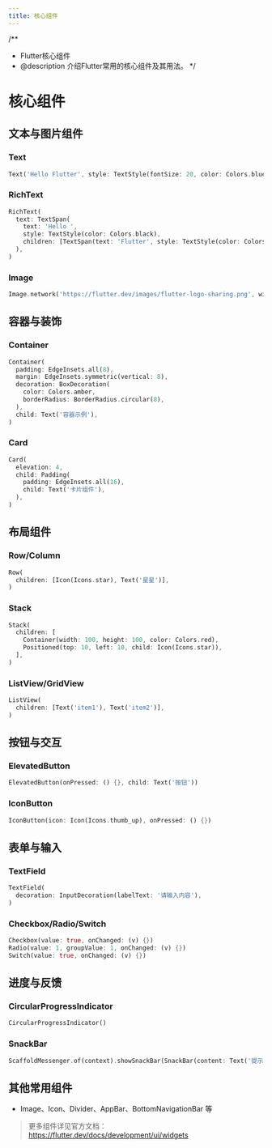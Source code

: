 ```yaml
---
title: 核心组件
---
```


/**
 * Flutter核心组件
 * @description 介绍Flutter常用的核心组件及其用法。
 */

# 核心组件

## 文本与图片组件
### Text
```dart
Text('Hello Flutter', style: TextStyle(fontSize: 20, color: Colors.blue));
```
### RichText
```dart
RichText(
  text: TextSpan(
    text: 'Hello ',
    style: TextStyle(color: Colors.black),
    children: [TextSpan(text: 'Flutter', style: TextStyle(color: Colors.blue))],
  ),
)
```
### Image
```dart
Image.network('https://flutter.dev/images/flutter-logo-sharing.png', width: 100);
```

## 容器与装饰
### Container
```dart
Container(
  padding: EdgeInsets.all(8),
  margin: EdgeInsets.symmetric(vertical: 8),
  decoration: BoxDecoration(
    color: Colors.amber,
    borderRadius: BorderRadius.circular(8),
  ),
  child: Text('容器示例'),
)
```
### Card
```dart
Card(
  elevation: 4,
  child: Padding(
    padding: EdgeInsets.all(16),
    child: Text('卡片组件'),
  ),
)
```

## 布局组件
### Row/Column
```dart
Row(
  children: [Icon(Icons.star), Text('星星')],
)
```
### Stack
```dart
Stack(
  children: [
    Container(width: 100, height: 100, color: Colors.red),
    Positioned(top: 10, left: 10, child: Icon(Icons.star)),
  ],
)
```
### ListView/GridView
```dart
ListView(
  children: [Text('item1'), Text('item2')],
)
```

## 按钮与交互
### ElevatedButton
```dart
ElevatedButton(onPressed: () {}, child: Text('按钮'))
```
### IconButton
```dart
IconButton(icon: Icon(Icons.thumb_up), onPressed: () {})
```

## 表单与输入
### TextField
```dart
TextField(
  decoration: InputDecoration(labelText: '请输入内容'),
)
```
### Checkbox/Radio/Switch
```dart
Checkbox(value: true, onChanged: (v) {})
Radio(value: 1, groupValue: 1, onChanged: (v) {})
Switch(value: true, onChanged: (v) {})
```

## 进度与反馈
### CircularProgressIndicator
```dart
CircularProgressIndicator()
```
### SnackBar
```dart
ScaffoldMessenger.of(context).showSnackBar(SnackBar(content: Text('提示')));
```

## 其他常用组件
- Image、Icon、Divider、AppBar、BottomNavigationBar 等

> 更多组件详见官方文档：https://flutter.dev/docs/development/ui/widgets 